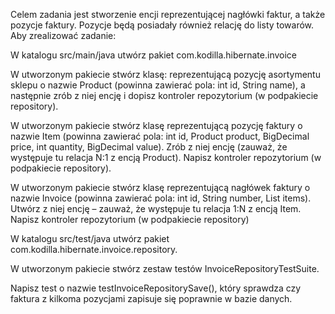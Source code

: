 Celem zadania jest stworzenie encji reprezentującej nagłówki faktur,
a także pozycje faktury. Pozycje będą posiadały również relację
do listy towarów. Aby zrealizować zadanie:

W katalogu src/main/java utwórz pakiet
 com.kodilla.hibernate.invoice
 
W utworzonym pakiecie stwórz klasę:
reprezentującą pozycję asortymentu sklepu o nazwie Product
 (powinna zawierać pola: int id, String name),
 a następnie zrób z niej encję i dopisz kontroler repozytorium 
 (w podpakiecie repository).

W utworzonym pakiecie stwórz klasę 
reprezentującą pozycję faktury o nazwie Item
 (powinna zawierać pola: 
 int id, Product product, BigDecimal price, int quantity, BigDecimal value).
  Zrób z niej encję (zauważ, że występuje tu relacja N:1 z encją Product).
  Napisz kontroler repozytorium (w podpakiecie repository).

W utworzonym pakiecie stwórz klasę
 reprezentującą nagłówek faktury o nazwie Invoice
  (powinna zawierać pola: int id, String number, List<Item> items).
  Utwórz z niej encję – zauważ, że występuje tu relacja 1:N z encją Item.
   Napisz kontroler repozytorium (w podpakiecie repository)

W katalogu src/test/java utwórz pakiet
 com.kodilla.hibernate.invoice.repository.

W utworzonym pakiecie stwórz zestaw testów InvoiceRepositoryTestSuite.

Napisz test o nazwie testInvoiceRepositorySave(),
który sprawdza czy faktura z kilkoma pozycjami zapisuje się
poprawnie w bazie danych.
